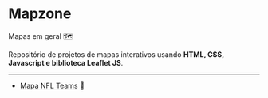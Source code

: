 # Mapzone
 
 Mapas em geral 🗺️ 
 
 Repositório de projetos de mapas interativos usando **HTML, CSS, Javascript e biblioteca Leaflet JS**.
 
 ---
 
 * [Mapa NFL Teams](https://rafaeldgeo.github.io/mapzone/nflteams/index.html) 🏈

 
 

